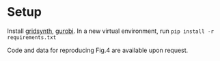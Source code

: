 
# Setup

Install [gridsynth](https://www.mathstat.dal.ca/~selinger/newsynth/), [gurobi](https://www.gurobi.com/).
In a new virtual environment, run `pip install -r requirements.txt`

Code and data for reproducing Fig.4 are available upon request.
